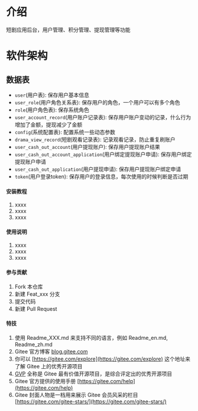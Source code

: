 # 介绍
短剧应用后台，用户管理、积分管理、提现管理等功能

# 软件架构
## 数据表
- `user`(用户表): 保存用户基本信息
- `user_role`(用户角色关系表): 保存用户的角色，一个用户可以有多个角色
- `role`(用户角色表): 保存系统角色
- `user_account_record`(用户账户记录表): 保存用户账户变动的记录，什么行为增加了金额，提现减少了金额
- `config`(系统配置表): 配置系统一些动态参数
- `drama_view_record`(短剧观看记录表): 记录观看记录，防止重复刷账户
- `user_cash_out_account`(用户提现账户): 保存用户提现账户结果
- `user_cash_out_account_application`(用户绑定提现账户申请): 保存用户绑定提现账户申请
- `user_cash_out_application`(用户提现申请): 保存用户提现账户绑定申请
- `token`(用户登录token): 保存用户的登录信息，每次使用的时候判断是否过期



#### 安装教程

1.  xxxx
2.  xxxx
3.  xxxx

#### 使用说明

1.  xxxx
2.  xxxx
3.  xxxx

#### 参与贡献

1.  Fork 本仓库
2.  新建 Feat_xxx 分支
3.  提交代码
4.  新建 Pull Request


#### 特技

1.  使用 Readme\_XXX.md 来支持不同的语言，例如 Readme\_en.md, Readme\_zh.md
2.  Gitee 官方博客 [blog.gitee.com](https://blog.gitee.com)
3.  你可以 [https://gitee.com/explore](https://gitee.com/explore) 这个地址来了解 Gitee 上的优秀开源项目
4.  [GVP](https://gitee.com/gvp) 全称是 Gitee 最有价值开源项目，是综合评定出的优秀开源项目
5.  Gitee 官方提供的使用手册 [https://gitee.com/help](https://gitee.com/help)
6.  Gitee 封面人物是一档用来展示 Gitee 会员风采的栏目 [https://gitee.com/gitee-stars/](https://gitee.com/gitee-stars/)
